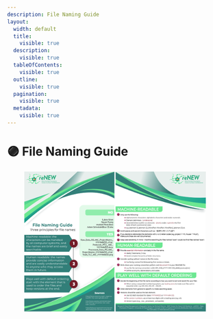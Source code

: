 ```yaml
---
description: File Naming Guide
layout:
  width: default
  title:
    visible: true
  description:
    visible: true
  tableOfContents:
    visible: true
  outline:
    visible: true
  pagination:
    visible: true
  metadata:
    visible: true
---
```


# 🟣 File Naming Guide

<figure><img src="../../.gitbook/assets/File_Naming_Guidelines.jpg" alt=""><figcaption></figcaption></figure>
